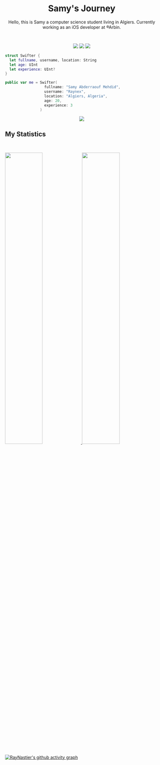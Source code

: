 <h1 align="center">
  <b>Samy's Journey</b>
</h1>

<p align="center"> Hello, this is Samy a computer science student living in Algiers. Currently working as an iOS developer at ®Arbin. </p>

<br>

<p>
<div align="center">
  <img src="https://img.shields.io/badge/-Swift-c58545?style=for-the-badge&logo=swift&logoColor=c58545&labelColor=282828">
  <img src="https://img.shields.io/badge/GIT-E44C30?style=for-the-badge&logo=git&logoColor=white">
  <img src="https://img.shields.io/badge/-Apple-98b982?style=for-the-badge&logo=apple&logoColor=98b982&labelColor=282828">
</div>
</p>

```swift
struct Swifter {
  let fullname, username, location: String
  let age: UInt
  let experience: UInt?
}

public var me = Swifter(
                  fullname: "Samy Abderraouf Mehdid",
                  username: "Raynex",
                  location: "Algiers, Algeria",
                  age: 20,
                  experience: 3
                )
```

<div align="center">
  <a href="https://open.spotify.com/user/6s6pbtefezpookh8gwnkko15v">
    <img src="https://readme-spotify-tingz.vercel.app/api/now-playing">
  </a>
</div>

<!--
<div align="center">
  <a href="https://open.spotify.com/user/6s6pbtefezpookh8gwnkko15v">
    <img src="https://spotify-readme-theta-virid.vercel.app/api?scan=true&theme=dark" width="240px">
  </a>
</div>
-->

## My Statistics

<br/>
<p align="left">
  <a href="https://github.com/RayNastier">
  <img width="49.5%" src="https://github-readme-stats.vercel.app/api?username=RayNastier&show_icons=true&theme=gruvbox&hide_border=true" />
    <img width="49.5%" src="https://github-readme-streak-stats.herokuapp.com/?user=RayNastier&theme=gruvbox&hide_border=true" />
  </a>
</p>
<br>

[![RayNastier's github activity graph](https://activity-graph.herokuapp.com/graph?username=RayNastier&bg_color=232323&color=ffc677&line=d58400&point=ffd877&area=true&hide_border=true)](https://github.com/ashutosh00710/github-readme-activity-graph)
